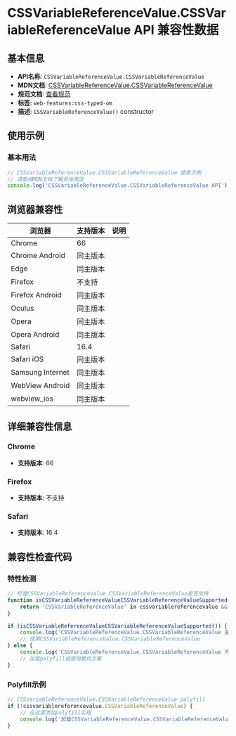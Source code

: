 # CSSVariableReferenceValue.CSSVariableReferenceValue API 兼容性数据

## 基本信息

- **API名称**: `CSSVariableReferenceValue.CSSVariableReferenceValue`
- **MDN文档**: [CSSVariableReferenceValue.CSSVariableReferenceValue](https://developer.mozilla.org/docs/Web/API/CSSVariableReferenceValue/CSSVariableReferenceValue)
- **规范文档**: [查看规范](https://drafts.css-houdini.org/css-typed-om/#dom-cssvariablereferencevalue-cssvariablereferencevalue)
- **标签**: `web-features:css-typed-om`
- **描述**: `CSSVariableReferenceValue()` constructor

## 使用示例

### 基本用法

```javascript
// CSSVariableReferenceValue.CSSVariableReferenceValue 使用示例
// 请查阅MDN文档了解具体用法
console.log('CSSVariableReferenceValue.CSSVariableReferenceValue API');
```

## 浏览器兼容性

| 浏览器 | 支持版本 | 说明 |
|--------|----------|------|
| Chrome | 66 |  |
| Chrome Android | 同主版本 |  |
| Edge | 同主版本 |  |
| Firefox | 不支持 |  |
| Firefox Android | 同主版本 |  |
| Oculus | 同主版本 |  |
| Opera | 同主版本 |  |
| Opera Android | 同主版本 |  |
| Safari | 16.4 |  |
| Safari iOS | 同主版本 |  |
| Samsung Internet | 同主版本 |  |
| WebView Android | 同主版本 |  |
| webview_ios | 同主版本 |  |

## 详细兼容性信息

### Chrome

- **支持版本**: 66

### Firefox

- **支持版本**: 不支持

### Safari

- **支持版本**: 16.4

## 兼容性检查代码

### 特性检测

```javascript
// 检查CSSVariableReferenceValue.CSSVariableReferenceValue是否支持
function isCSSVariableReferenceValueCSSVariableReferenceValueSupported() {
    return 'CSSVariableReferenceValue' in cssvariablereferencevalue && typeof cssvariablereferencevalue.CSSVariableReferenceValue === 'function';
}

if (isCSSVariableReferenceValueCSSVariableReferenceValueSupported()) {
    console.log('CSSVariableReferenceValue.CSSVariableReferenceValue 支持');
    // 使用CSSVariableReferenceValue.CSSVariableReferenceValue
} else {
    console.log('CSSVariableReferenceValue.CSSVariableReferenceValue 不支持，需要polyfill');
    // 加载polyfill或使用替代方案
}
```

### Polyfill示例

```javascript
// CSSVariableReferenceValue.CSSVariableReferenceValue polyfill
if (!cssvariablereferencevalue.CSSVariableReferenceValue) {
    // 在这里添加polyfill实现
    console.log('加载CSSVariableReferenceValue.CSSVariableReferenceValue polyfill');
}
```

